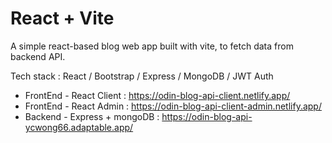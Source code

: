 # React + Vite

A simple react-based blog web app built with vite, to fetch data from backend API.

Tech stack :  React / Bootstrap / Express / MongoDB / JWT Auth


- FrontEnd - React Client       : https://odin-blog-api-client.netlify.app/
- FrontEnd - React Admin        : https://odin-blog-api-client-admin.netlify.app/
- Backend  - Express + mongoDB  : https://odin-blog-api-ycwong66.adaptable.app/
